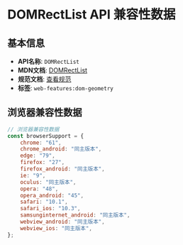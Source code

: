 # DOMRectList API 兼容性数据

## 基本信息

- **API名称**: `DOMRectList`
- **MDN文档**: [DOMRectList](https://developer.mozilla.org/docs/Web/API/DOMRectList)
- **规范文档**: [查看规范](https://drafts.fxtf.org/geometry/#DOMRectList)
- **标签**: `web-features:dom-geometry`

## 浏览器兼容性数据

```javascript
// 浏览器兼容性数据
const browserSupport = {
    chrome: "61",
    chrome_android: "同主版本",
    edge: "79",
    firefox: "27",
    firefox_android: "同主版本",
    ie: "9",
    oculus: "同主版本",
    opera: "48",
    opera_android: "45",
    safari: "10.1",
    safari_ios: "10.3",
    samsunginternet_android: "同主版本",
    webview_android: "同主版本",
    webview_ios: "同主版本",
};

```


